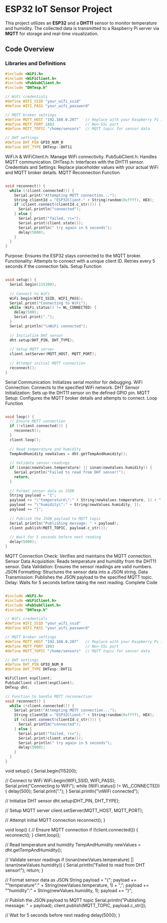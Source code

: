 # ESP32 IoT Sensor Project

This project utilizes an **ESP32** and a **DHT11** sensor to monitor temperature and humidity. The collected data is transmitted to a Raspberry Pi server via **MQTT** for storage and real-time visualization.

## Code Overview

### Libraries and Definitions

```cpp
#include <WiFi.h>
#include <WiFiClient.h>
#include <PubSubClient.h>
#include "DHTesp.h"

// WiFi credentials
#define WIFI_SSID "your_wifi_ssid"
#define WIFI_PASS "your_wifi_password"

// MQTT broker settings
#define MQTT_HOST "192.168.0.207"   // Replace with your Raspberry Pi IP
#define MQTT_PORT 1883              // Non-SSL port
#define MQTT_TOPIC "/home/sensors"  // MQTT topic for sensor data

// DHT settings
#define DHT_PIN GPIO_NUM_0
#define DHT_TYPE DHTesp::DHT11
```
WiFi.h & WiFiClient.h: Manage WiFi connectivity.
PubSubClient.h: Handles MQTT communication.
DHTesp.h: Interfaces with the DHT11 sensor.
Credentials and Settings: Replace placeholder values with your actual WiFi and MQTT broker details.
MQTT Reconnection Function
```cpp

void reconnect() {
  while (!client.connected()) {
    Serial.print("Attempting MQTT connection...");
    String clientId = "ESP32Client-" + String(random(0xffff), HEX);
    if (client.connect(clientId.c_str())) {
      Serial.println("connected");
    } else {
      Serial.print("failed, rc=");
      Serial.print(client.state());
      Serial.println(" try again in 5 seconds");
      delay(5000);
    }
  }
}
```
Purpose: Ensures the ESP32 stays connected to the MQTT broker.
Functionality:
Attempts to connect with a unique client ID.
Retries every 5 seconds if the connection fails.
Setup Function
```cpp

void setup() {
  Serial.begin(115200);
  
  // Connect to WiFi
  WiFi.begin(WIFI_SSID, WIFI_PASS);
  Serial.print("Connecting to WiFi");
  while (WiFi.status() != WL_CONNECTED) {
    delay(500);
    Serial.print(".");
  }
  Serial.println("\nWiFi connected");
  
  // Initialize DHT sensor
  dht.setup(DHT_PIN, DHT_TYPE);
  
  // Setup MQTT server
  client.setServer(MQTT_HOST, MQTT_PORT);
  
  // Attempt initial MQTT connection
  reconnect();
}
```
Serial Communication: Initializes serial monitor for debugging.
WiFi Connection: Connects to the specified WiFi network.
DHT Sensor Initialization: Sets up the DHT11 sensor on the defined GPIO pin.
MQTT Setup: Configures the MQTT broker details and attempts to connect.
Loop Function
```cpp

void loop() {
  // Ensure MQTT connection
  if (!client.connected()) {
    reconnect();
  }
  client.loop();
  
  // Read temperature and humidity
  TempAndHumidity newValues = dht.getTempAndHumidity();
  
  // Validate sensor readings
  if (isnan(newValues.temperature) || isnan(newValues.humidity)) {
    Serial.println("Failed to read from DHT sensor!");
    return;
  }
  
  // Format sensor data as JSON
  String payload = "{";
  payload += "\"temperature\":" + String(newValues.temperature, 1) + ",";
  payload += "\"humidity\":" + String(newValues.humidity, 1);
  payload += "}";
  
  // Publish the JSON payload to MQTT topic
  Serial.println("Publishing message: " + payload);
  client.publish(MQTT_TOPIC, payload.c_str());
  
  // Wait for 5 seconds before next reading
  delay(5000);
}
```
MQTT Connection Check: Verifies and maintains the MQTT connection.
Sensor Data Acquisition: Reads temperature and humidity from the DHT11 sensor.
Data Validation: Ensures the sensor readings are valid numbers.
JSON Formatting: Structures the sensor data into a JSON string.
Data Transmission: Publishes the JSON payload to the specified MQTT topic.
Delay: Waits for 5 seconds before taking the next reading.
Complete Code
```cpp

#include <WiFi.h>
#include <WiFiClient.h>
#include <PubSubClient.h>
#include "DHTesp.h"

// WiFi credentials
#define WIFI_SSID "your_wifi_ssid"
#define WIFI_PASS "your_wifi_password"

// MQTT broker settings
#define MQTT_HOST "192.168.0.207"   // Replace with your Raspberry Pi IP
#define MQTT_PORT 1883              // Non-SSL port
#define MQTT_TOPIC "/home/sensors"  // MQTT topic for sensor data

// DHT settings
#define DHT_PIN GPIO_NUM_0
#define DHT_TYPE DHTesp::DHT11

WiFiClient espClient;
PubSubClient client(espClient);
DHTesp dht;

// Function to handle MQTT reconnection
void reconnect() {
  while (!client.connected()) {
    Serial.print("Attempting MQTT connection...");
    String clientId = "ESP32Client-" + String(random(0xffff), HEX);
    if (client.connect(clientId.c_str())) {
      Serial.println("connected");
    } else {
      Serial.print("failed, rc=");
      Serial.print(client.state());
      Serial.println(" try again in 5 seconds");
      delay(5000);
    }
  }
}
```
void setup() {
  Serial.begin(115200);
  
  // Connect to WiFi
  WiFi.begin(WIFI_SSID, WIFI_PASS);
  Serial.print("Connecting to WiFi");
  while (WiFi.status() != WL_CONNECTED) {
    delay(500);
    Serial.print(".");
  }
  Serial.println("\nWiFi connected");
  
  // Initialize DHT sensor
  dht.setup(DHT_PIN, DHT_TYPE);
  
  // Setup MQTT server
  client.setServer(MQTT_HOST, MQTT_PORT);
  
  // Attempt initial MQTT connection
  reconnect();
}

void loop() {
  // Ensure MQTT connection
  if (!client.connected()) {
    reconnect();
  }
  client.loop();
  
  // Read temperature and humidity
  TempAndHumidity newValues = dht.getTempAndHumidity();
  
  // Validate sensor readings
  if (isnan(newValues.temperature) || isnan(newValues.humidity)) {
    Serial.println("Failed to read from DHT sensor!");
    return;
  }
  
  // Format sensor data as JSON
  String payload = "{";
  payload += "\"temperature\":" + String(newValues.temperature, 1) + ",";
  payload += "\"humidity\":" + String(newValues.humidity, 1);
  payload += "}";
  
  // Publish the JSON payload to MQTT topic
  Serial.println("Publishing message: " + payload);
  client.publish(MQTT_TOPIC, payload.c_str());
  
  // Wait for 5 seconds before next reading
  delay(5000);
}
